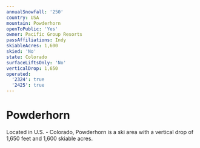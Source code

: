 ```yaml
---
annualSnowfall: '250'
country: USA
mountain: Powderhorn
openToPublic: 'Yes'
owner: Pacific Group Resorts
passAffiliations: Indy
skiableAcres: 1,600
skied: 'No'
state: Colorado
surfaceLiftsOnly: 'No'
verticalDrop: 1,650
operated:
  '2324': true
  '2425': true
---
```



# Powderhorn

Located in U.S. - Colorado, Powderhorn is a ski area with a vertical drop of 1,650 feet and 1,600 skiable acres.
